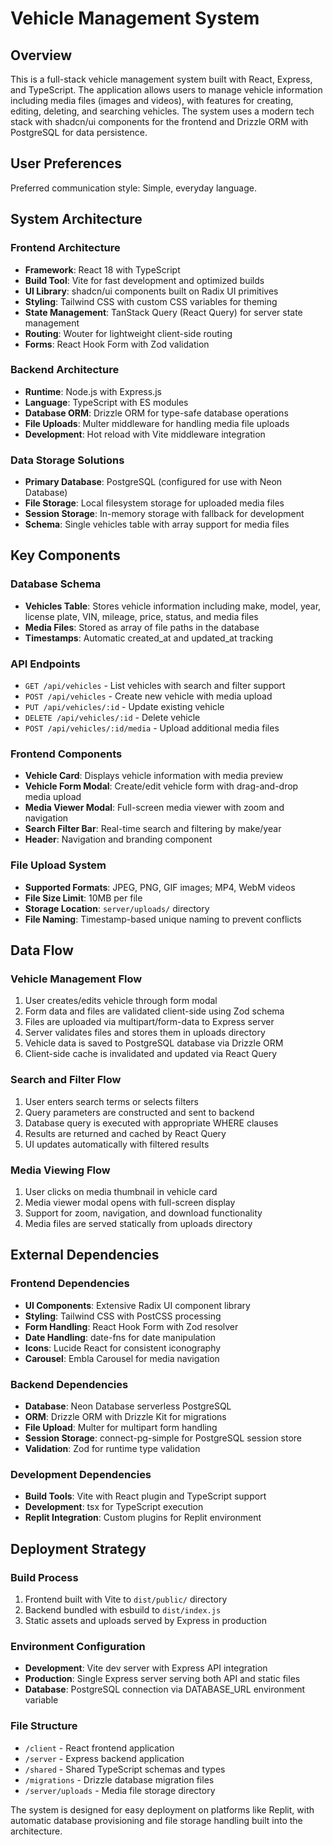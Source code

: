 # Vehicle Management System

## Overview

This is a full-stack vehicle management system built with React, Express, and TypeScript. The application allows users to manage vehicle information including media files (images and videos), with features for creating, editing, deleting, and searching vehicles. The system uses a modern tech stack with shadcn/ui components for the frontend and Drizzle ORM with PostgreSQL for data persistence.

## User Preferences

Preferred communication style: Simple, everyday language.

## System Architecture

### Frontend Architecture
- **Framework**: React 18 with TypeScript
- **Build Tool**: Vite for fast development and optimized builds
- **UI Library**: shadcn/ui components built on Radix UI primitives
- **Styling**: Tailwind CSS with custom CSS variables for theming
- **State Management**: TanStack Query (React Query) for server state management
- **Routing**: Wouter for lightweight client-side routing
- **Forms**: React Hook Form with Zod validation

### Backend Architecture
- **Runtime**: Node.js with Express.js
- **Language**: TypeScript with ES modules
- **Database ORM**: Drizzle ORM for type-safe database operations
- **File Uploads**: Multer middleware for handling media file uploads
- **Development**: Hot reload with Vite middleware integration

### Data Storage Solutions
- **Primary Database**: PostgreSQL (configured for use with Neon Database)
- **File Storage**: Local filesystem storage for uploaded media files
- **Session Storage**: In-memory storage with fallback for development
- **Schema**: Single vehicles table with array support for media files

## Key Components

### Database Schema
- **Vehicles Table**: Stores vehicle information including make, model, year, license plate, VIN, mileage, price, status, and media files
- **Media Files**: Stored as array of file paths in the database
- **Timestamps**: Automatic created_at and updated_at tracking

### API Endpoints
- `GET /api/vehicles` - List vehicles with search and filter support
- `POST /api/vehicles` - Create new vehicle with media upload
- `PUT /api/vehicles/:id` - Update existing vehicle
- `DELETE /api/vehicles/:id` - Delete vehicle
- `POST /api/vehicles/:id/media` - Upload additional media files

### Frontend Components
- **Vehicle Card**: Displays vehicle information with media preview
- **Vehicle Form Modal**: Create/edit vehicle form with drag-and-drop media upload
- **Media Viewer Modal**: Full-screen media viewer with zoom and navigation
- **Search Filter Bar**: Real-time search and filtering by make/year
- **Header**: Navigation and branding component

### File Upload System
- **Supported Formats**: JPEG, PNG, GIF images; MP4, WebM videos
- **File Size Limit**: 10MB per file
- **Storage Location**: `server/uploads/` directory
- **File Naming**: Timestamp-based unique naming to prevent conflicts

## Data Flow

### Vehicle Management Flow
1. User creates/edits vehicle through form modal
2. Form data and files are validated client-side using Zod schema
3. Files are uploaded via multipart/form-data to Express server
4. Server validates files and stores them in uploads directory
5. Vehicle data is saved to PostgreSQL database via Drizzle ORM
6. Client-side cache is invalidated and updated via React Query

### Search and Filter Flow
1. User enters search terms or selects filters
2. Query parameters are constructed and sent to backend
3. Database query is executed with appropriate WHERE clauses
4. Results are returned and cached by React Query
5. UI updates automatically with filtered results

### Media Viewing Flow
1. User clicks on media thumbnail in vehicle card
2. Media viewer modal opens with full-screen display
3. Support for zoom, navigation, and download functionality
4. Media files are served statically from uploads directory

## External Dependencies

### Frontend Dependencies
- **UI Components**: Extensive Radix UI component library
- **Styling**: Tailwind CSS with PostCSS processing
- **Form Handling**: React Hook Form with Zod resolver
- **Date Handling**: date-fns for date manipulation
- **Icons**: Lucide React for consistent iconography
- **Carousel**: Embla Carousel for media navigation

### Backend Dependencies
- **Database**: Neon Database serverless PostgreSQL
- **ORM**: Drizzle ORM with Drizzle Kit for migrations
- **File Upload**: Multer for multipart form handling
- **Session Storage**: connect-pg-simple for PostgreSQL session store
- **Validation**: Zod for runtime type validation

### Development Dependencies
- **Build Tools**: Vite with React plugin and TypeScript support
- **Development**: tsx for TypeScript execution
- **Replit Integration**: Custom plugins for Replit environment

## Deployment Strategy

### Build Process
1. Frontend built with Vite to `dist/public/` directory
2. Backend bundled with esbuild to `dist/index.js`
3. Static assets and uploads served by Express in production

### Environment Configuration
- **Development**: Vite dev server with Express API integration
- **Production**: Single Express server serving both API and static files
- **Database**: PostgreSQL connection via DATABASE_URL environment variable

### File Structure
- `/client` - React frontend application
- `/server` - Express backend application  
- `/shared` - Shared TypeScript schemas and types
- `/migrations` - Drizzle database migration files
- `/server/uploads` - Media file storage directory

The system is designed for easy deployment on platforms like Replit, with automatic database provisioning and file storage handling built into the architecture.